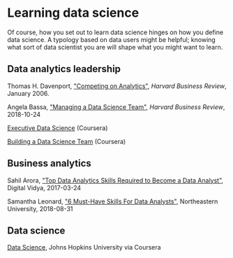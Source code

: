 # Learning data science

Of course, how you set out to learn data science hinges on how you define data science. A typology based on data users might be helpful; knowing what sort of data scientist you are will shape what you might want to learn.


## Data analytics leadership

Thomas H. Davenport, ["Competing on Analytics"](https://hbr.org/2006/01/competing-on-analytics), _Harvard Business Review_, January 2006.

Angela Bassa, ["Managing a Data Science Team"](https://hbr.org/2018/10/managing-a-data-science-team), _Harvard Business Review_, 2018-10-24

[Executive Data Science](https://www.coursera.org/specializations/executive-data-science) (Coursera)

[Building a Data Science Team](https://www.coursera.org/learn/build-data-science-team) (Coursera)


## Business analytics

Sahil Arora, ["Top Data Analytics Skills Required to Become a Data Analyst"](https://www.digitalvidya.com/blog/data-analytics-skills/), Digital Vidya, 2017-03-24

Samantha Leonard, ["6 Must-Have Skills For Data Analysts"](https://www.northeastern.edu/levelblog/2018/08/31/6-must-have-skills-data-analyst/), Northeastern University, 2018-08-31




## Data science

[Data Science](https://www.coursera.org/specializations/jhu-data-science), Johns Hopkins University via Coursera


